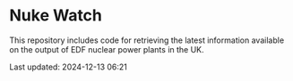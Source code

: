 # Nuke Watch

This repository includes code for retrieving the latest information available on the output of EDF nuclear power plants in the UK.

Last updated: 2024-12-13 06:21